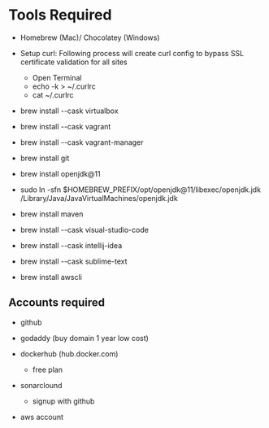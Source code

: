 # Tools Required
* Homebrew (Mac)/ Chocolatey (Windows)
* Setup curl: Following process will create curl config to bypass SSL certificate validation for all sites
  * Open Terminal 
  * echo -k > ~/.curlrc 
  * cat ~/.curlrc

* brew install --cask virtualbox
* brew install --cask vagrant
* brew install --cask vagrant-manager
* brew install git
* brew install openjdk@11
* sudo ln -sfn $HOMEBREW_PREFIX/opt/openjdk@11/libexec/openjdk.jdk /Library/Java/JavaVirtualMachines/openjdk.jdk
* brew install maven
* brew install --cask visual-studio-code
* brew install --cask intellij-idea
* brew install --cask sublime-text
* brew install awscli

## Accounts required

* github
* godaddy (buy domain 1 year low cost)
* dockerhub (hub.docker.com)
  * free plan
* sonarclound
  * signup with github

* aws account